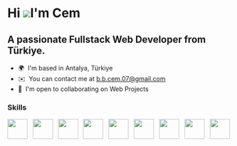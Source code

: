 # Hi ![](https://user-images.githubusercontent.com/18350557/176309783-0785949b-9127-417c-8b55-ab5a4333674e.gif)I'm Cem

## A passionate Fullstack Web Developer from Türkiye.

- 🌍  I'm based in Antalya, Türkiye
- ✉️  You can contact me at [b.b.cem.07@gmail.com](mailto:b.b.cem.07@gmail.com)
- 🤝  I'm open to collaborating on Web Projects

### Skills

<p align="left">
<img src="https://cdn.jsdelivr.net/gh/devicons/devicon@latest/icons/mongodb/mongodb-plain-wordmark.svg" width="45" height="45" />&nbsp;&nbsp;
<img src="https://cdn.jsdelivr.net/gh/devicons/devicon@latest/icons/express/express-original.svg" width="45" height="45" />&nbsp;&nbsp;
<img src="https://cdn.jsdelivr.net/gh/devicons/devicon@latest/icons/react/react-original.svg" width="45" height="45" />&nbsp;&nbsp;
<img src="https://cdn.jsdelivr.net/gh/devicons/devicon@latest/icons/redux/redux-original.svg" width="45" height="45" />&nbsp;&nbsp;
<img src="https://cdn.jsdelivr.net/gh/devicons/devicon@latest/icons/nodejs/nodejs-plain-wordmark.svg" width="45" height="45" />&nbsp;&nbsp;
<img src="https://cdn.jsdelivr.net/gh/devicons/devicon@latest/icons/tailwindcss/tailwindcss-original.svg" width="45" height="45" />&nbsp;&nbsp;
<img src="https://cdn.jsdelivr.net/gh/devicons/devicon@latest/icons/bootstrap/bootstrap-original.svg" width="45" height="45" />&nbsp;&nbsp;
<img src="https://cdn.jsdelivr.net/gh/devicons/devicon@latest/icons/sass/sass-original.svg" width="45" height="45" />&nbsp;&nbsp;
<img src="https://cdn.jsdelivr.net/gh/devicons/devicon@latest/icons/python/python-original.svg" width="45" height="45" />
</p>
